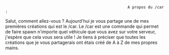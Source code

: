                                                           A propos du /car :
                                    
Salut, comment allez-vous ? Aujourd'hui je vous partage une de mes premières créations qui est le /car. Le /car est une commande qui permet de faire spawn n'importe quel  véhicule que vous avez sur votre serveur, j'espère que cela vous sera utile !
Je tiens à préciser que toutes les créations que je vous partagerais ont étais créé de A à Z de mes propres mains.
